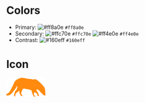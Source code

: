 # Colors

 - Primary: ![#ff8a0e](https://placehold.it/15/ff8a0e/000000?text=+) `#ff8a0e`
 - Secondary: ![#ffc70e](https://placehold.it/15/ffc70e/000000?text=+) `#ffc70e` ![#ff4e0e](https://placehold.it/15/ff4e0e/000000?text=+) `#ff4e0e`
 - Contrast: ![#160eff](https://placehold.it/15/160eff/000000?text=+) `#160eff`

# Icon

<img src="./civet.png" height=50 />
